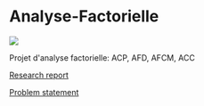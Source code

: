 # Analyse-Factorielle

![](https://camo.githubusercontent.com/dcd678740a6e437e733ecf7312b57b5b67a696b4/687474703a2f2f7777772e6d6c2e756e692d736161726c616e642e64652f636f64652f70537065637472616c436c7573746572696e672f696d616765732f636c7573746572735f3137625f6e6f7469746c65322e706e67)

Projet d'analyse factorielle: ACP, AFD, AFCM, ACC

[Research report](https://github.com/satacroteam/Analyse-Factorielle/blob/master/Projet_Analyse_Factorielle.pdf)

[Problem statement](https://github.com/satacroteam/Analyse-Factorielle/blob/master/Enonce.pdf)
